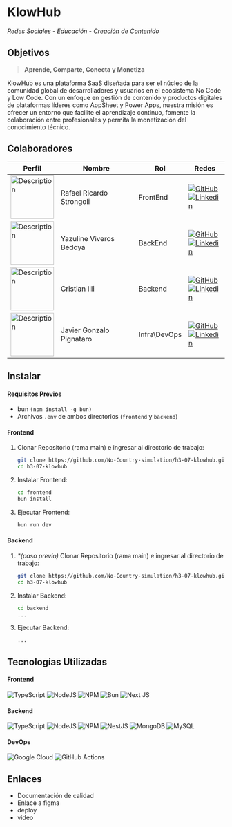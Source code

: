 # KlowHub
_Redes Sociales - Educación - Creación de Contenido_

## Objetivos
> **Aprende, Comparte, Conecta y Monetiza**

KlowHub es una plataforma SaaS diseñada para ser el núcleo de la comunidad global de desarrolladores y usuarios en el ecosistema No Code y Low Code. Con un enfoque en gestión de contenido y productos digitales de plataformas líderes como AppSheet y Power Apps, nuestra misión es ofrecer un entorno que facilite el aprendizaje continuo, fomente la colaboración entre profesionales y permita la monetización del conocimiento técnico.

## Colaboradores
|Perfil|Nombre|Rol|Redes|
|---------------------------|-------------------------------|------------|------------|
|<img src="https://avatars.githubusercontent.com/u/44025206?v=4" alt="Description" width="100" height="100">|Rafael Ricardo Strongoli|FrontEnd| <div>[![GitHub](https://img.shields.io/badge/github-%23121011.svg?style=for-the-badge&logo=github&logoColor=white)](https://github.com/rafaric)</div><div> [![Linkedin](https://img.shields.io/badge/linkedin-%230077B5.svg?style=for-the-badge&logo=linkedin&logoColor=white)](https://www.linkedin.com/in/rafael-strongoli/) </div>|
|<img src="https://avatars.githubusercontent.com/u/44025206?v=4" alt="Description" width="100" height="100">|Yazuline Viveros Bedoya|BackEnd|<div>[![GitHub](https://img.shields.io/badge/github-%23121011.svg?style=for-the-badge&logo=github&logoColor=white)](https://github.com/Yazuline)</div><div> [![Linkedin](https://img.shields.io/badge/linkedin-%230077B5.svg?style=for-the-badge&logo=linkedin&logoColor=white)](https://www.linkedin.com/in/rafael-strongoli/) </div>|
|<img src="https://avatars.githubusercontent.com/u/86857081?v=4" alt="Description" width="100" height="100">|Cristian Illi|Backend|<div>[![GitHub](https://img.shields.io/badge/github-%23121011.svg?style=for-the-badge&logo=github&logoColor=white)](https://github.com/illiCristian)</div><div> [![Linkedin](https://img.shields.io/badge/linkedin-%230077B5.svg?style=for-the-badge&logo=linkedin&logoColor=white)](https://www.linkedin.com/in/cristian-illi/) </div>|
|<img src="https://avatars.githubusercontent.com/u/120593554?v=4" alt="Description" width="100" height="100">|Javier Gonzalo Pignataro| Infra\DevOps|<div>[![GitHub](https://img.shields.io/badge/github-%23121011.svg?style=for-the-badge&logo=github&logoColor=white)](https://github.com/javier-pignataro)</div><div> [![Linkedin](https://img.shields.io/badge/linkedin-%230077B5.svg?style=for-the-badge&logo=linkedin&logoColor=white)](https://www.linkedin.com/in/javier-gonzalo-pignataro-8689971a0/) </div>|

## Instalar
#### Requisitos Previos
- bun `(npm install -g bun)`
- Archivos `.env` de ambos directorios (`frontend` y `backend`)

#### Frontend
1. Clonar Repositorio (rama main) e ingresar al directorio de trabajo:
	``` bash
	git clone https://github.com/No-Country-simulation/h3-07-klowhub.git
	cd h3-07-klowhub
	```
2. Instalar Frontend:
	```bash
	cd frontend
	bun install
	```
3. Ejecutar Frontend:
	```bash
	bun run dev
	```
#### Backend
1. _*(paso previo)_ Clonar Repositorio (rama main) e ingresar al directorio de trabajo:
	``` bash
	git clone https://github.com/No-Country-simulation/h3-07-klowhub.git
	cd h3-07-klowhub
	```
2. Instalar Backend:
	```bash
	cd backend
	...
	```
3. Ejecutar Backend:
	```bash
	...
	```

## Tecnologías Utilizadas
#### Frontend
![TypeScript](https://img.shields.io/badge/typescript-%23007ACC.svg?style=for-the-badge&logo=typescript&logoColor=white) ![NodeJS](https://img.shields.io/badge/node.js-6DA55F?style=for-the-badge&logo=node.js&logoColor=white) ![NPM](https://img.shields.io/badge/NPM-%23CB3837.svg?style=for-the-badge&logo=npm&logoColor=white) ![Bun](https://img.shields.io/badge/Bun-%23000000.svg?style=for-the-badge&logo=bun&logoColor=white) ![Next JS](https://img.shields.io/badge/Next-black?style=for-the-badge&logo=next.js&logoColor=white) 
#### Backend
![TypeScript](https://img.shields.io/badge/typescript-%23007ACC.svg?style=for-the-badge&logo=typescript&logoColor=white) ![NodeJS](https://img.shields.io/badge/node.js-6DA55F?style=for-the-badge&logo=node.js&logoColor=white) ![NPM](https://img.shields.io/badge/NPM-%23CB3837.svg?style=for-the-badge&logo=npm&logoColor=white) ![NestJS](https://img.shields.io/badge/nestjs-%23E0234E.svg?style=for-the-badge&logo=nestjs&logoColor=white) ![MongoDB](https://img.shields.io/badge/MongoDB-%234ea94b.svg?style=for-the-badge&logo=mongodb&logoColor=white) ![MySQL](https://img.shields.io/badge/mysql-4479A1.svg?style=for-the-badge&logo=mysql&logoColor=white)
#### DevOps
![Google Cloud](https://img.shields.io/badge/GoogleCloud-%234285F4.svg?style=for-the-badge&logo=google-cloud&logoColor=white) ![GitHub Actions](https://img.shields.io/badge/github%20actions-%232671E5.svg?style=for-the-badge&logo=githubactions&logoColor=white)

## Enlaces
- Documentación de calidad
- Enlace a figma 
- deploy 
- video
